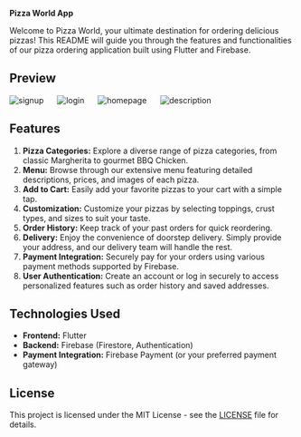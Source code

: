 **Pizza World App**

Welcome to Pizza World, your ultimate destination for ordering delicious pizzas! This README will guide you through the features and functionalities of our pizza ordering application built using Flutter and Firebase.

## Preview
<img src="file/signup.jpg" alt="signup" style="margin-right: 20px;">
<img src="file/login.jpg" alt="login" style="margin-right: 20px;">
<img src="file/homepage.jpg" alt="homepage" style="margin-right: 20px;">
<img src="file/description.jpg" alt="description">

## Features

1. **Pizza Categories:** Explore a diverse range of pizza categories, from classic Margherita to gourmet BBQ Chicken.
2. **Menu:** Browse through our extensive menu featuring detailed descriptions, prices, and images of each pizza.
3. **Add to Cart:** Easily add your favorite pizzas to your cart with a simple tap.
4. **Customization:** Customize your pizzas by selecting toppings, crust types, and sizes to suit your taste.
5. **Order History:** Keep track of your past orders for quick reordering.
6. **Delivery:** Enjoy the convenience of doorstep delivery. Simply provide your address, and our delivery team will handle the rest.
7. **Payment Integration:** Securely pay for your orders using various payment methods supported by Firebase.
8. **User Authentication:** Create an account or log in securely to access personalized features such as order history and saved addresses.

## Technologies Used

- **Frontend:** Flutter
- **Backend:** Firebase (Firestore, Authentication)
- **Payment Integration:** Firebase Payment (or your preferred payment gateway)

## License

This project is licensed under the MIT License - see the [LICENSE](LICENSE) file for details.
